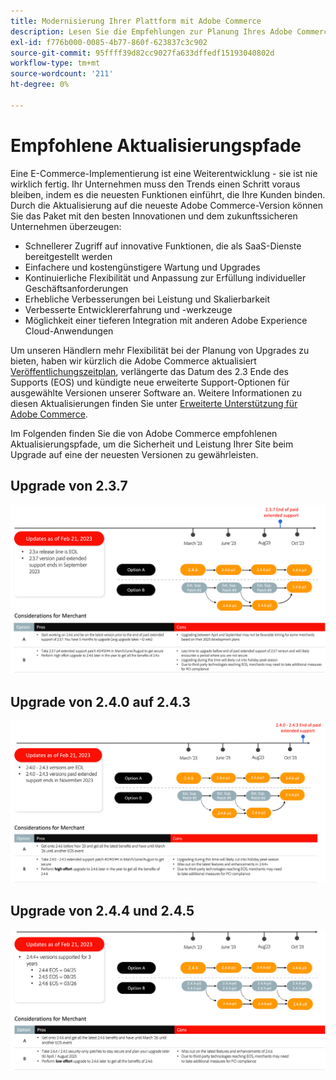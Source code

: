 ```yaml
---
title: Modernisierung Ihrer Plattform mit Adobe Commerce
description: Lesen Sie die Empfehlungen zur Planung Ihres Adobe Commerce-Upgrades.
exl-id: f776b000-0085-4b77-860f-623837c3c902
source-git-commit: 95ffff39d82cc9027fa633dffedf15193040802d
workflow-type: tm+mt
source-wordcount: '211'
ht-degree: 0%

---
```


# Empfohlene Aktualisierungspfade

Eine E-Commerce-Implementierung ist eine Weiterentwicklung - sie ist nie wirklich fertig. Ihr Unternehmen muss den Trends einen Schritt voraus bleiben, indem es die neuesten Funktionen einführt, die Ihre Kunden binden. Durch die Aktualisierung auf die neueste Adobe Commerce-Version können Sie das Paket mit den besten Innovationen und dem zukunftssicheren Unternehmen überzeugen:

- Schnellerer Zugriff auf innovative Funktionen, die als SaaS-Dienste bereitgestellt werden
- Einfachere und kostengünstigere Wartung und Upgrades
- Kontinuierliche Flexibilität und Anpassung zur Erfüllung individueller Geschäftsanforderungen
- Erhebliche Verbesserungen bei Leistung und Skalierbarkeit
- Verbesserte Entwicklererfahrung und -werkzeuge
- Möglichkeit einer tieferen Integration mit anderen Adobe Experience Cloud-Anwendungen

Um unseren Händlern mehr Flexibilität bei der Planung von Upgrades zu bieten, haben wir kürzlich die Adobe Commerce aktualisiert [Veröffentlichungszeitplan](../../release/schedule.md), verlängerte das Datum des 2.3 Ende des Supports (EOS) und kündigte neue erweiterte Support-Optionen für ausgewählte Versionen unserer Software an. Weitere Informationen zu diesen Aktualisierungen finden Sie unter [Erweiterte Unterstützung für Adobe Commerce](https://business.adobe.com/blog/the-latest/adobe-announces-expanded-support).

Im Folgenden finden Sie die von Adobe Commerce empfohlenen Aktualisierungspfade, um die Sicherheit und Leistung Ihrer Site beim Upgrade auf eine der neuesten Versionen zu gewährleisten.

## Upgrade von 2.3.7

![Aktualisierungspfad von 2.3.7](../../assets/upgrade-guide/2.3.7.png)

## Upgrade von 2.4.0 auf 2.4.3

![Aktualisierungspfad von 2.4.0 auf 2.4.3](../../assets/upgrade-guide/2.4.0-2.4.3.png)

## Upgrade von 2.4.4 und 2.4.5

![Aktualisierungspfad von 2.4.4 und 2.4.5](../../assets/upgrade-guide/2.4.4-and-2.4.5.png)
